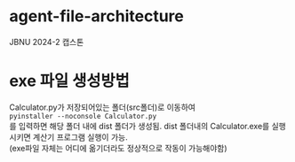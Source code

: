 # agent-file-architecture
JBNU 2024-2 캡스톤

# exe 파일 생성방법
Calculator.py가 저장되어있는 폴더(src폴더)로 이동하여 
<br/>``` pyinstaller --noconsole Calculator.py ```
<br/>를 입력하면 해당 폴더 내에 dist 폴더가 생성됨.
dist 폴더내의 Calculator.exe를 실행시키면 계산기 프로그램 실행이 가능.
<br/>(exe파일 자체는 어디에 옮기더라도 정상적으로 작동이 가능해야함)
